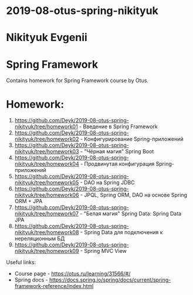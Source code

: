 # 2019-08-otus-spring-nikityuk
# Nikityuk Evgenii
# Spring Framework

Contains homework for Spring Framework course by Otus.

# Homework:
1) https://github.com/Deyk/2019-08-otus-spring-nikityuk/tree/homework01 - Введение в Spring Framework
2) https://github.com/Deyk/2019-08-otus-spring-nikityuk/tree/homework02 - Конфигурирование Spring-приложений
3) https://github.com/Deyk/2019-08-otus-spring-nikityuk/tree/homework03 - "Чёрная магия" Spring Boot
4) https://github.com/Deyk/2019-08-otus-spring-nikityuk/tree/homework04 - Продвинутая конфигурация Spring-приложений
5) https://github.com/Deyk/2019-08-otus-spring-nikityuk/tree/homework05 - DAO на Spring JDBC
6) https://github.com/Deyk/2019-08-otus-spring-nikityuk/tree/homework06 - JPQL, Spring ORM, DAO на основе Spring ORM + JPA
7) https://github.com/Deyk/2019-08-otus-spring-nikityuk/tree/homework07 - "Белая магия" Spring Data: Spring Data JPA 
8) https://github.com/Deyk/2019-08-otus-spring-nikityuk/tree/homework08 - Spring Data для подключения к нереляционным БД 
9) https://github.com/Deyk/2019-08-otus-spring-nikityuk/tree/homework09 - Spring MVC View

Useful links:
* Course page - https://otus.ru/learning/31566/#/
* Spring docs - https://docs.spring.io/spring/docs/current/spring-framework-reference/index.html
